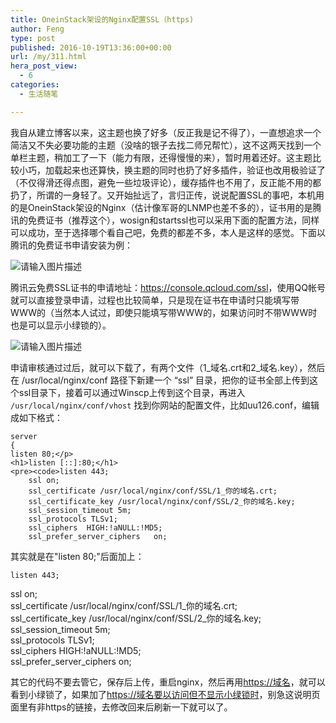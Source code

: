 ```yaml
---
title: OneinStack架设的Nginx配置SSL（https)
author: Feng
type: post
published: 2016-10-19T13:36:00+00:00
url: /my/311.html
hera_post_view:
  - 6
categories:
  - 生活随笔

---
```

我自从建立博客以来，这主题也换了好多（反正我是记不得了），一直想追求一个简洁又不失必要功能的主题（没啥的银子去找二师兄帮忙），这不这两天找到一个单栏主题，稍加工了一下（能力有限，还得慢慢的来），暂时用着还好。这主题比较小巧，加载起来也还算快，换主题的同时也扔了好多插件，验证也改用极验证了（不仅得滑还得点图，避免一些垃圾评论），缓存插件也不用了，反正能不用的都扔了，所谓的一身轻了。又开始扯远了，言归正传，说说配置SSL的事吧，本机用的是OneinStack架设的Nginx（估计像军哥的LNMP也差不多的），证书用的是腾讯的免费证书（推荐这个），wosign和startssl也可以采用下面的配置方法，同样可以成功，至于选择哪个看自己吧，免费的都差不多，本人是这样的感觉。下面以腾讯的免费证书申请安装为例：

<img decoding="async" src="https://cdn.uu126.cn/wp-content/uploads/2016/10/https.jpg" alt="请输入图片描述" title="请输入图片描述" /> 

腾讯云免费SSL证书的申请地址：[<https://console.qcloud.com/ssl>][1]，使用QQ帐号就可以直接登录申请，过程也比较简单，只是现在证书在申请时只能填写带WWW的（当然本人试过，即使只能填写带WWW的，如果访问时不带WWW时也是可以显示小绿锁的）。

<img decoding="async" src="https://cdn.uu126.cn/wp-content/uploads/2016/10/2464377-9740e0273f1e2c1a.png" alt="请输入图片描述" title="请输入图片描述" /> 

申请审核通过过后，就可以下载了，有两个文件（1\_域名.crt和2\_域名.key），然后在 /usr/local/nginx/conf 路径下新建一个 “ssl” 目录，把你的证书全部上传到这个ssl目录下，接着可以通过Winscp上传到这个目录，再进入  `/usr/local/nginx/conf/vhost` 找到你网站的配置文件，比如uu126.conf，编辑成如下格式：

<pre><code class="lang-python">server
{
listen 80;&lt;/p>
&lt;h1>listen [::]:80;&lt;/h1>
&lt;pre>&lt;code>listen 443;
    ssl on;
    ssl_certificate /usr/local/nginx/conf/SSL/1_你的域名.crt;
    ssl_certificate_key /usr/local/nginx/conf/SSL/2_你的域名.key;
    ssl_session_timeout 5m;
    ssl_protocols TLSv1;
    ssl_ciphers  HIGH:!aNULL:!MD5;
    ssl_prefer_server_ciphers   on;</code></pre>

其实就是在"listen 80;"后面加上：

<pre><code class="lang-python">listen 443;</code></pre>

ssl on;  
ssl\_certificate /usr/local/nginx/conf/SSL/1\_你的域名.crt;  
ssl\_certificate\_key /usr/local/nginx/conf/SSL/2_你的域名.key;  
ssl\_session\_timeout 5m;  
ssl_protocols TLSv1;  
ssl_ciphers HIGH:!aNULL:!MD5;  
ssl\_prefer\_server_ciphers on;</code>

其它的代码不要去管它，保存后上传，重启nginx，然后再用[<https://域名>][2]，就可以看到小绿锁了，如果加了[<https://域名要以访问但不显示小绿锁时>][3]，别急这说明页面里有非https的链接，去修改回来后刷新一下就可以了。

 [1]: https://console.qcloud.com/ssl
 [2]: https://域名
 [3]: https://域名要以访问但不显示小绿锁时